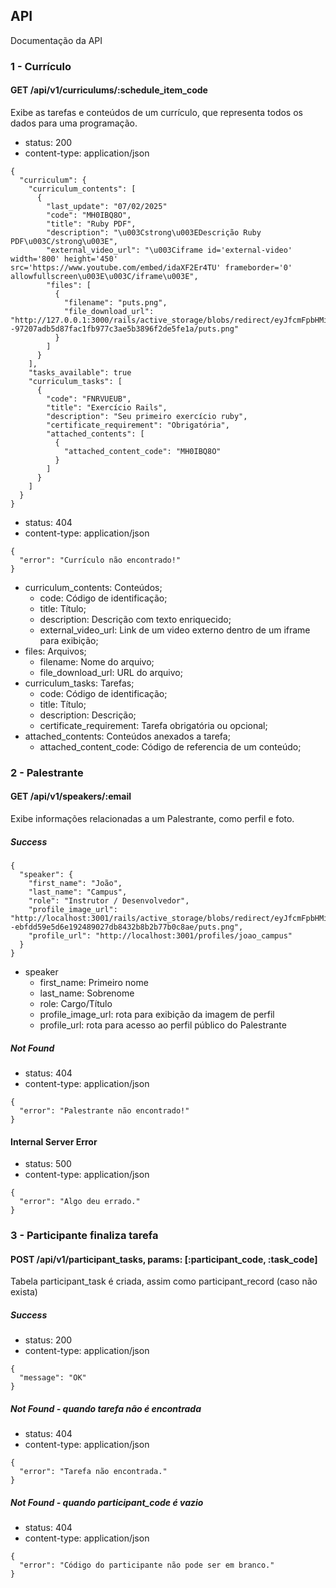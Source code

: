 ## API
Documentação da API
### 1 - Currículo
#### GET /api/v1/curriculums/:schedule_item_code
Exibe as tarefas e conteúdos de um currículo, que representa todos os dados para uma programação.

* status: 200
* content-type: application/json

```
{
  "curriculum": {
    "curriculum_contents": [
      {
        "last_update": "07/02/2025"
        "code": "MH0IBQ8O",
        "title": "Ruby PDF",
        "description": "\u003Cstrong\u003EDescrição Ruby PDF\u003C/strong\u003E",
        "external_video_url": "\u003Ciframe id='external-video' width='800' height='450' src='https://www.youtube.com/embed/idaXF2Er4TU' frameborder='0' allowfullscreen\u003E\u003C/iframe\u003E",
        "files": [
          {
            "filename": "puts.png",
            "file_download_url": "http://127.0.0.1:3000/rails/active_storage/blobs/redirect/eyJfcmFpbHMiOnsiZGF0YSI6MSwicHVyIjoiYmxvYl9pZCJ9fQ==--97207adb5d87fac1fb977c3ae5b3896f2de5fe1a/puts.png"
          }
        ]
      }
    ],
    "tasks_available": true
    "curriculum_tasks": [
      {
        "code": "FNRVUEUB",
        "title": "Exercício Rails",
        "description": "Seu primeiro exercício ruby",
        "certificate_requirement": "Obrigatória",
        "attached_contents": [
          {
            "attached_content_code": "MH0IBQ8O"
          }
        ]
      }
    ]
  }
}
```

* status: 404
* content-type: application/json

```
{
  "error": "Currículo não encontrado!"
}
```

* curriculum_contents: Conteúdos;
  - code: Código de identificação;
  - title: Título;
  - description: Descrição com texto enriquecido;
  - external_video_url: Link de um video externo dentro de um iframe para exibição;
* files: Arquivos;
  - filename: Nome do arquivo;
  - file_download_url: URL do arquivo;
* curriculum_tasks: Tarefas;
  - code: Código de identificação;
  - title: Título;
  - description: Descrição;
  - certificate_requirement: Tarefa obrigatória ou opcional;
* attached_contents: Conteúdos anexados a tarefa;
  - attached_content_code: Código de referencia de um conteúdo;
  

### 2 - Palestrante
#### GET /api/v1/speakers/:email
Exibe informações relacionadas a um Palestrante, como perfil e foto.
##### Success
```
{
  "speaker": {
    "first_name": "João",
    "last_name": "Campus",
    "role": "Instrutor / Desenvolvedor",
    "profile_image_url": "http://localhost:3001/rails/active_storage/blobs/redirect/eyJfcmFpbHMiOnsiZGF0YSI6MiwicHVyIjoiYmxvYl9pZCJ9fQ==--ebfdd59e5d6e192489027db8432b8b2b77b0c8ae/puts.png",
    "profile_url": "http://localhost:3001/profiles/joao_campus"
  }
}
```
* speaker
  - first_name: Primeiro nome
  - last_name: Sobrenome
  - role: Cargo/Título
  - profile_image_url: rota para exibição da imagem de perfil
  - profile_url: rota para acesso ao perfil público do Palestrante

##### Not Found
* status: 404
* content-type: application/json

```
{
  "error": "Palestrante não encontrado!"
}
```

#### Internal Server Error

* status: 500
* content-type: application/json

```
{
  "error": "Algo deu errado."
}
```

### 3 - Participante finaliza tarefa
#### POST /api/v1/participant_tasks, params: [:participant_code, :task_code]
Tabela participant_task é criada, assim como participant_record (caso não exista)
##### Success

* status: 200
* content-type: application/json

```
{
  "message": "OK"
}
```

##### Not Found - quando tarefa não é encontrada

* status: 404
* content-type: application/json

```
{
  "error": "Tarefa não encontrada."
}
```

##### Not Found - quando participant_code é vazio

* status: 404
* content-type: application/json

```
{
  "error": "Código do participante não pode ser em branco."
}
```